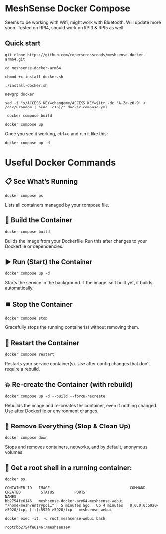 # MeshSense Docker Compose

Seems to be working with Wifi, might work with Bluetooth. Will update more soon. Tested on RPI4, should work on RPI3 & RPI5 as well.

## Quick start

```
git clone https://github.com/roperscrossroads/meshsense-docker-arm64.git
```

```
cd meshsense-docker-arm64
```

```
chmod +x install-docker.sh
```

```
./install-docker.sh
```

```
newgrp docker
```

```
sed -i "s/ACCESS_KEY=changeme/ACCESS_KEY=$(tr -dc 'A-Za-z0-9' < /dev/urandom | head -c16)/" docker-compose.yml
```

```
 docker compose build
```

```
docker compose up
```

Once you see it working, ctrl+c and run it like this:

```
docker compose up -d
```


# Useful Docker Commands

## 📋 See What’s Running

```
docker compose ps
```

Lists all containers managed by your compose file.

## 🚀 Build the Container

```
docker compose build
```

Builds the image from your Dockerfile. Run this after changes to your Dockerfile or dependencies.

## ▶️ Run (Start) the Container

```
docker compose up -d
```

Starts the service in the background. If the image isn’t built yet, it builds automatically.

## ⏹️ Stop the Container

```
docker compose stop
```

Gracefully stops the running container(s) without removing them.

## 🔄 Restart the Container

```
docker compose restart
```

Restarts your service container(s). Use after config changes that don’t require a rebuild.

## 💥 Re-create the Container (with rebuild)

```
docker compose up -d --build --force-recreate
```

Rebuilds the image and re-creates the container, even if nothing changed. Use after Dockerfile or environment changes.

## 🧹 Remove Everything (Stop & Clean Up)

```
docker compose down
```

Stops and removes containers, networks, and by default, anonymous volumes.

## 🚀 Get a root shell in a running container: 

```
docker ps
```

    CONTAINER ID   IMAGE                                    COMMAND                  CREATED         STATUS         PORTS                                         NAMES
    bb2754fe6146   meshsense-docker-arm64-meshsense-webui   "/home/mesh/entrypoi…"   5 minutes ago   Up 4 minutes   0.0.0.0:5920->5920/tcp, [::]:5920->5920/tcp   meshsense-webui


```
docker exec -it  -u root meshsense-webui bash
```

    root@bb2754fe6146:/meshsense#